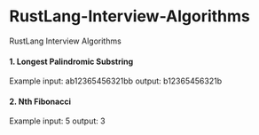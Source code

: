 # RustLang-Interview-Algorithms
RustLang Interview Algorithms

#### 1. Longest Palindromic Substring
   Example input: ab12365456321bb
           output: b12365456321b
#### 2. Nth Fibonacci
   Example input: 5
           output: 3
